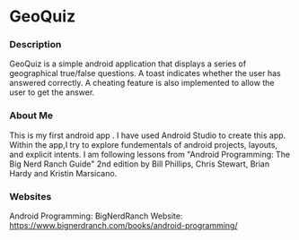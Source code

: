 # GeoQuiz
### Description
GeoQuiz is a simple android application that displays a series of geographical true/false questions. A toast indicates whether the user has answered correctly. A cheating feature is also implemented to allow the user to get the answer. 

### About Me
This is my first android app . I have used Android Studio to create this app. Within the app,I try to explore fundementals of android projects, layouts, and explicit intents. 
I am following lessons from "Android Programming: The Big Nerd Ranch Guide" 2nd edition by Bill Phillips, Chris Stewart, Brian Hardy and Kristin Marsicano. 

### Websites
Android Programming: BigNerdRanch Website: https://www.bignerdranch.com/books/android-programming/
